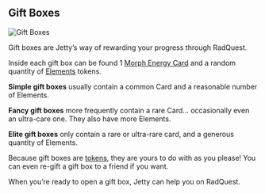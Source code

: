 ## Gift Boxes

![Gift Boxes](/quests-images/key/JettyConversation_Giftboxes.webp)

Gift boxes are Jetty’s way of rewarding your progress through RadQuest.

Inside each gift box can be found 1 [Morph Energy Card](?glossaryAnchor=cards) and a random quantity of [Elements](?glossaryAnchor=elements) tokens.

**Simple gift boxes** usually contain a common Card and a reasonable number of Elements.

**Fancy gift boxes** more frequently contain a rare Card… occasionally even an ultra-care one. They also have more Elements.

**Elite gift boxes** only contain a rare or ultra-rare card, and a generous quantity of Elements.

Because gift boxes are [tokens](?glossaryAnchor=tokens), they are yours to do with as you please! You can even re-gift a gift box to a friend if you want.

When you’re ready to open a gift box, Jetty can help you on RadQuest.
